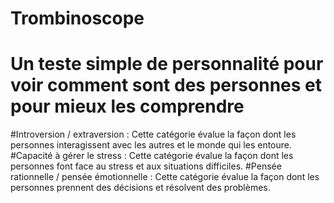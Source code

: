 ﻿# Trombinoscope
# Un teste simple de personnalité pour voir comment sont des personnes et pour mieux les comprendre
#Introversion / extraversion : Cette catégorie évalue la façon dont les personnes interagissent avec les autres et le monde qui les entoure.
#Capacité à gérer le stress : Cette catégorie évalue la façon dont les personnes font face au stress et aux situations difficiles.
#Pensée rationnelle / pensée émotionnelle : Cette catégorie évalue la façon dont les personnes prennent des décisions et résolvent des problèmes.
